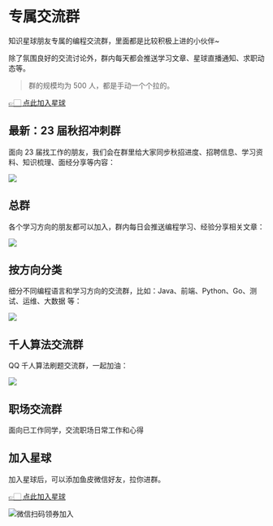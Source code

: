 # 专属交流群

知识星球朋友专属的编程交流群，里面都是比较积极上进的小伙伴~

除了氛围良好的交流讨论外，群内每天都会推送学习文章、星球直播通知、求职动态等。

> 群的规模均为 500 人，都是手动一个个拉的。

[👉🏻 点此加入星球](https://yuyuanweb.feishu.cn/wiki/SDtMwjR1DituVpkz5MLc3fZLnzb)

## 最新：23 届秋招冲刺群

面向 23 届找工作的朋友，我们会在群里给大家同步秋招进度、招聘信息、学习资料、知识梳理、面经分享等内容：

![](https://www.codefather.cn/img/image-20220621122144450.png)



## 总群

各个学习方向的朋友都可以加入，群内每日会推送编程学习、经验分享相关文章：

![](https://www.codefather.cn/img/image-20220621122404796.png)



## 按方向分类

细分不同编程语言和学习方向的交流群，比如：Java、前端、Python、Go、测试、运维、大数据 等：

![](https://www.codefather.cn/img/image-20220621122535913.png)



## 千人算法交流群

QQ 千人算法刷题交流群，一起加油：

![](https://www.codefather.cn/img/image-20220703133053386.png)



## 职场交流群

面向已工作同学，交流职场日常工作和心得



## 加入星球

加入星球后，可以添加鱼皮微信好友，拉你进群。

[👉🏻 点此加入星球](https://yuyuanweb.feishu.cn/wiki/SDtMwjR1DituVpkz5MLc3fZLnzb)

![微信扫码领券加入](https://www.codefather.cn/img/%E7%9F%A5%E8%AF%86%E6%98%9F%E7%90%83%E6%89%AB%E7%A0%81.jpeg)
